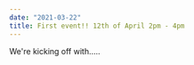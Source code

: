 ```yaml
---
date: "2021-03-22"
title: First event!! 12th of April 2pm - 4pm 
---
```


We're kicking off with..... 

